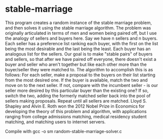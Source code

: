 # stable-marriage
  This program creates a random instance of the stable marriage problem, and then 
  solves it using the stable marriage algorithm.
  The problem was originally articulated in terms of men and women being paired
  off, but I use the analogy of sellers and buyers here. Say we have n sellers
  and n buyers. Each seller has a preference list ranking each buyer, with the 
  first on the list being the most desirable and the last being the least.
  Each buyer has an analogous list for the sellers.
  Our goal is to make "stable pairs" of buyers and sellers, so that after we
  have paired off everyone, there doesn't exist a buyer and seller who aren't
  together but like each other more than the buyer/seller they 
  were matched to.
  The algorithm to accomplish this is as follows: For each seller, make a 
  proposal to the buyers on their list starting from the most desired one.
  If the buyer is available, match the two and move on to the next seller. 
  If not, compare with the incumbent seller - is our seller more desired by 
  this particular buyer than the existing one? If so, switch the two, adding
  the formerly matched seller back into the pool of sellers making proposals.
  Repeat until all sellers are matched.
  Lloyd S. Shapley and Alvin E. Roth won the 2012 Nobel Prize in Economics 
  for developing the theory of this problem and algorithm, with applications
  ranging from college admissions matching, medical residency student 
  matching, and matching users to internet servers.

  Compile with gcc -o sm random-stable-marriage-solver.c
